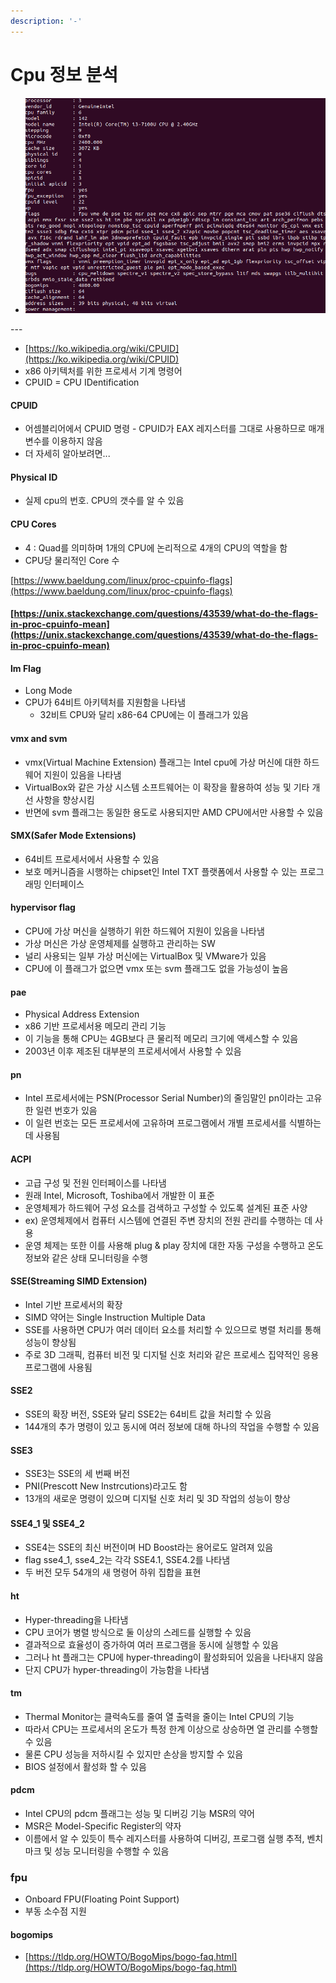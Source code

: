```yaml
---
description: '-'
---
```


# Cpu 정보 분석





* ![](<../../.gitbook/assets/Screenshot from 2023-03-02 16-10-36.png>)

\---

* [https://ko.wikipedia.org/wiki/CPUID](https://ko.wikipedia.org/wiki/CPUID)
* x86 아키텍처를 위한 프로세서 기계 명령어&#x20;
* CPUID = CPU IDentification

#### CPUID

* 어셈블리어에서 CPUID 명령 - CPUID가 EAX 레지스터를 그대로 사용하므로 매개변수를 이용하지 않음&#x20;
* 더 자세히 알아보려면...&#x20;

#### Physical ID

* 실제 cpu의 번호. CPU의 갯수를 알 수 있음&#x20;

#### CPU Cores

* 4 : Quad를 의미하며 1개의 CPU에 논리적으로 4개의 CPU의 역할을 함&#x20;
* CPU당 물리적인 Core 수&#x20;

[https://www.baeldung.com/linux/proc-cpuinfo-flags](https://www.baeldung.com/linux/proc-cpuinfo-flags)

#### [https://unix.stackexchange.com/questions/43539/what-do-the-flags-in-proc-cpuinfo-mean](https://unix.stackexchange.com/questions/43539/what-do-the-flags-in-proc-cpuinfo-mean)

####

#### lm Flag

* Long Mode&#x20;
* CPU가 64비트 아키텍처를 지원함을 나타냄&#x20;
  * 32비트 CPU와 달리 x86-64 CPU에는 이 플래그가 있음&#x20;

#### vmx and svm

* vmx(Virtual Machine Extension) 플래그는 Intel cpu에 가상 머신에 대한 하드웨어 지원이 있음을 나타냄&#x20;
* VirtualBox와 같은 가상 시스템 소프트웨어는 이 확장을 활용하여 성능 및 기타 개선 사항을 향상시킴&#x20;
* 반면에 svm 플래그는 동일한 용도로 사용되지만 AMD CPU에서만 사용할 수 있음&#x20;

#### SMX(Safer Mode Extensions)

* 64비트 프로세서에서 사용할 수 있음&#x20;
* 보호 메커니즘을 시행하는 chipset인 Intel TXT 플랫폼에서 사용할 수 있는 프로그래밍 인터페이스&#x20;

#### hypervisor flag

* CPU에 가상 머신을 실행하기 위한 하드웨어 지원이 있음을 나타냄&#x20;
* 가상 머신은 가상 운영체제를 실행하고 관리하는 SW&#x20;
* 널리 사용되는 일부 가상 머신에는 VirtualBox 및 VMware가 있음&#x20;
* CPU에 이 플래그가 없으면 vmx 또는 svm 플래그도 없을 가능성이 높음&#x20;

#### pae

* Physical Address Extension
* x86 기반 프로세서용 메모리 관리 기능&#x20;
* 이 기능을 통해 CPU는 4GB보다 큰 물리적 메모리 크기에 액세스할 수 있음&#x20;
* 2003년 이후 제조된 대부분의 프로세서에서 사용할 수 있음&#x20;

#### pn

* Intel 프로세서에는 PSN(Processor Serial Number)의 줄임말인 pn이라는 고유한 일련 번호가 있음&#x20;
* 이 일련 번호는 모든 프로세서에 고유하며 프로그램에서 개별 프로세서를 식별하는 데 사용됨&#x20;

#### ACPI

* 고급 구성 및 전원 인터페이스를 나타냄&#x20;
* 원래 Intel, Microsoft, Toshiba에서 개발한 이 표준&#x20;
* 운영체제가 하드웨어 구성 요소를 검색하고 구성할 수 있도록 설계된 표준 사양&#x20;
* ex) 운영체제에서 컴퓨터 시스템에 연결된 주변 장치의 전원 관리를 수행하는 데 사용&#x20;
* 운영 체제는 또한 이를 사용해 plug & play 장치에 대한 자동 구성을 수행하고 온도 정보와 같은 상태 모니터링을 수행&#x20;

#### SSE(Streaming SIMD Extension)

* Intel 기반 프로세서의 확장&#x20;
* SIMD 약어는 Single Instruction Multiple Data
* SSE를 사용하면  CPU가 여러 데이터 요소를 처리할 수 있으므로 병렬 처리를 통해 성능이 향상됨&#x20;
* 주로 3D 그래픽, 컴퓨터 비전 및 디지털 신호 처리와 같은 프로세스 집약적인 응용 프로그램에 사용됨&#x20;

#### SSE2&#x20;

* SSE의 확장 버전, SSE와 달리 SSE2는 64비트 값을 처리할 수 있음&#x20;
* 144개의 추가 명령이 있고 동시에 여러 정보에 대해 하나의 작업을 수행할 수 있음&#x20;

#### SSE3

* SSE3는 SSE의 세 번째 버전&#x20;
* PNI(Prescott New Instrcutions)라고도 함&#x20;
* 13개의 새로운 명령이 있으며 디지털 신호 처리 및 3D 작업의 성능이 향상&#x20;

#### SSE4\_1 및 SSE4\_2

* SSE4는 SSE의 최신 버전이며 HD Boost라는 용어로도 알려져 있음&#x20;
* flag sse4\_1, sse4\_2는 각각 SSE4.1, SSE4.2를 나타냄&#x20;
* 두 버전 모두 54개의 새 명령어 하위 집합을 표현&#x20;

#### ht&#x20;

* Hyper-threading을 나타냄&#x20;
* CPU 코어가 병렬 방식으로 둘 이상의 스레드를 실행할 수 있음&#x20;
* 결과적으로 효율성이 증가하여 여러 프로그램을 동시에 실행할 수 있음&#x20;
* 그러나 ht 플래그는 CPU에 hyper-threading이 활성화되어 있음을 나타내지 않음&#x20;
* 단지 CPU가 hyper-threading이 가능함을 나타냄&#x20;

#### tm

* Thermal Monitor는 클럭속도를 줄여 열 출력을 줄이는 Intel CPU의 기능&#x20;
* 따라서 CPU는 프로세서의 온도가 특정 한계 이상으로 상승하면 열 관리를 수행할 수 있음&#x20;
* 물론 CPU 성능을 저하시킬 수 있지만 손상을 방지할 수 있음&#x20;
* BIOS 설정에서 활성화 할 수 있음&#x20;

#### pdcm

* Intel CPU의 pdcm 플래그는 성능 및 디버깅 기능 MSR의 약어&#x20;
* MSR은 Model-Specific Register의 약자&#x20;
* 이름에서 알 수 있듯이 특수 레지스터를 사용하여 디버깅, 프로그램 실행 추적, 벤치마크 및 성능 모니터링을 수행할 수 있음&#x20;

### fpu

* Onboard FPU(Floating Point Support)
* 부동 소수점 지원&#x20;

#### bogomips&#x20;

* [https://tldp.org/HOWTO/BogoMips/bogo-faq.html](https://tldp.org/HOWTO/BogoMips/bogo-faq.html)











